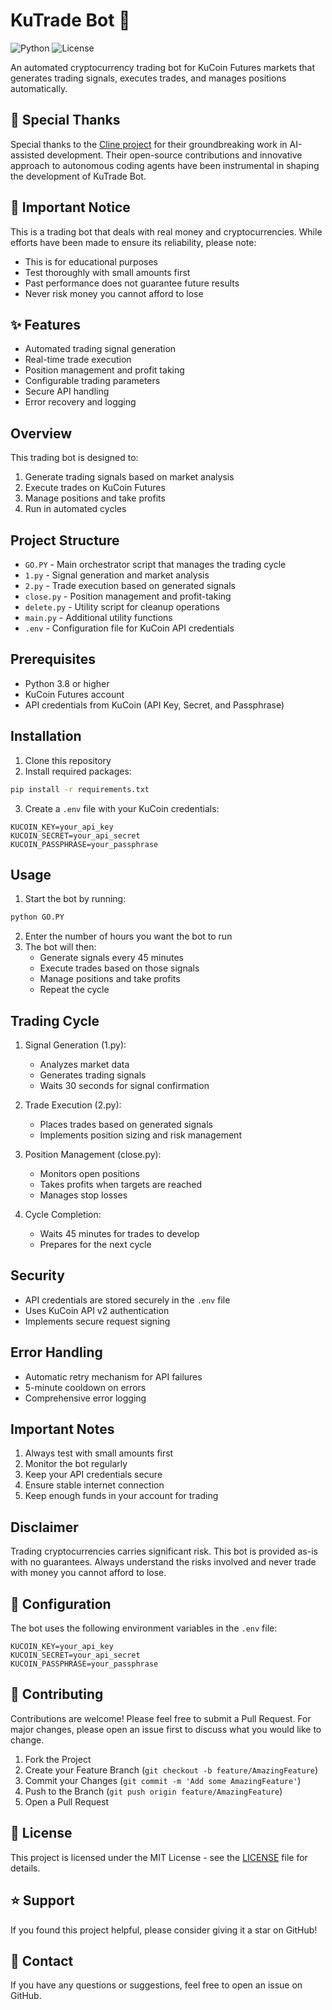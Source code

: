 # KuTrade Bot 🚀

![Python](https://img.shields.io/badge/Python-3.8%2B-blue)
![License](https://img.shields.io/badge/License-MIT-green)

An automated cryptocurrency trading bot for KuCoin Futures markets that generates trading signals, executes trades, and manages positions automatically.

## 🙏 Special Thanks

Special thanks to the [Cline project](https://github.com/cline/cline) for their groundbreaking work in AI-assisted development. Their open-source contributions and innovative approach to autonomous coding agents have been instrumental in shaping the development of KuTrade Bot.

## 🚨 Important Notice

This is a trading bot that deals with real money and cryptocurrencies. While efforts have been made to ensure its reliability, please note:
- This is for educational purposes
- Test thoroughly with small amounts first
- Past performance does not guarantee future results
- Never risk money you cannot afford to lose

## ✨ Features

- Automated trading signal generation
- Real-time trade execution
- Position management and profit taking
- Configurable trading parameters
- Secure API handling
- Error recovery and logging

## Overview

This trading bot is designed to:
1. Generate trading signals based on market analysis
2. Execute trades on KuCoin Futures
3. Manage positions and take profits
4. Run in automated cycles

## Project Structure

- `GO.PY` - Main orchestrator script that manages the trading cycle
- `1.py` - Signal generation and market analysis
- `2.py` - Trade execution based on generated signals
- `close.py` - Position management and profit-taking
- `delete.py` - Utility script for cleanup operations
- `main.py` - Additional utility functions
- `.env` - Configuration file for KuCoin API credentials

## Prerequisites

- Python 3.8 or higher
- KuCoin Futures account
- API credentials from KuCoin (API Key, Secret, and Passphrase)

## Installation

1. Clone this repository
2. Install required packages:
```bash
pip install -r requirements.txt
```
3. Create a `.env` file with your KuCoin credentials:
```
KUCOIN_KEY=your_api_key
KUCOIN_SECRET=your_api_secret
KUCOIN_PASSPHRASE=your_passphrase
```

## Usage

1. Start the bot by running:
```bash
python GO.PY
```
2. Enter the number of hours you want the bot to run
3. The bot will then:
   - Generate signals every 45 minutes
   - Execute trades based on those signals
   - Manage positions and take profits
   - Repeat the cycle

## Trading Cycle

1. Signal Generation (1.py):
   - Analyzes market data
   - Generates trading signals
   - Waits 30 seconds for signal confirmation

2. Trade Execution (2.py):
   - Places trades based on generated signals
   - Implements position sizing and risk management

3. Position Management (close.py):
   - Monitors open positions
   - Takes profits when targets are reached
   - Manages stop losses

4. Cycle Completion:
   - Waits 45 minutes for trades to develop
   - Prepares for the next cycle

## Security

- API credentials are stored securely in the `.env` file
- Uses KuCoin API v2 authentication
- Implements secure request signing

## Error Handling

- Automatic retry mechanism for API failures
- 5-minute cooldown on errors
- Comprehensive error logging

## Important Notes

1. Always test with small amounts first
2. Monitor the bot regularly
3. Keep your API credentials secure
4. Ensure stable internet connection
5. Keep enough funds in your account for trading

## Disclaimer

Trading cryptocurrencies carries significant risk. This bot is provided as-is with no guarantees. Always understand the risks involved and never trade with money you cannot afford to lose. 

## 🔧 Configuration

The bot uses the following environment variables in the `.env` file:
```env
KUCOIN_KEY=your_api_key
KUCOIN_SECRET=your_api_secret
KUCOIN_PASSPHRASE=your_passphrase
```

## 🤝 Contributing

Contributions are welcome! Please feel free to submit a Pull Request. For major changes, please open an issue first to discuss what you would like to change.

1. Fork the Project
2. Create your Feature Branch (`git checkout -b feature/AmazingFeature`)
3. Commit your Changes (`git commit -m 'Add some AmazingFeature'`)
4. Push to the Branch (`git push origin feature/AmazingFeature`)
5. Open a Pull Request

## 📝 License

This project is licensed under the MIT License - see the [LICENSE](LICENSE) file for details.

## ⭐ Support

If you found this project helpful, please consider giving it a star on GitHub!

## 📧 Contact

If you have any questions or suggestions, feel free to open an issue on GitHub. 